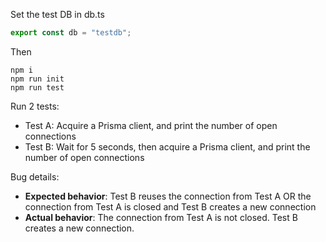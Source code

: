 Set the test DB in db.ts

```ts
export const db = "testdb";
```

Then

```
npm i
npm run init
npm run test
```

Run 2 tests:
- Test A: Acquire a Prisma client, and print the number of open connections
- Test B: Wait for 5 seconds, then acquire a Prisma client, and print the number of open connections

Bug details:
- **Expected behavior**: Test B reuses the connection from Test A OR the connection from Test A is closed and Test B creates a new connection
- **Actual behavior**: The connection from Test A is not closed. Test B creates a new connection.

